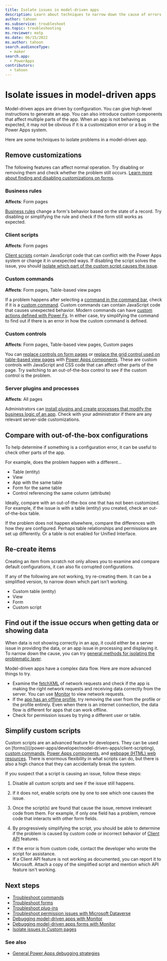 ```yaml
---
title: Isolate issues in model-driven apps
description: Learn about techniques to narrow down the cause of errors in model-driven apps.
author: tahoon
ms.subservice: troubleshoot
ms.topic: troubleshooting
ms.reviewer: matp
ms.date: 06/15/2022
ms.author: tahoon
search.audienceType: 
  - maker
search.app: 
  - PowerApps
contributors:
  - tahoon
---
```

# Isolate issues in model-driven apps

Model-driven apps are driven by configuration. You can give high-level instructions to generate an app. You can also introduce custom components that affect multiple parts of the app. When an app is not behaving as expected, it may not be obvious if it is a customization error or a bug in the Power Apps system.

Here are some techniques to isolate problems in a model-driven app.


## Remove customizations

The following features can affect normal operation. Try disabling or removing them and check whether the problem still occurs. [Learn more about finding and disabling customizations on forms](/power-apps/developer/model-driven-apps/troubleshoot-forms#use-url-parameters-to-disable-various-form-components).

### Business rules

**Affects**: Form pages

[Business rules](/dynamics365/customerengagement/on-premises/customize/create-business-rules-recommendations-apply-logic-form?view=op-9-1&preserve-view=true) change a form's behavior based on the state of a record. Try disabling or simplifying the rule and check if the form still works as expected.

### Client scripts

**Affects**: Form pages

[Client scripts](/power-apps/developer/model-driven-apps/client-scripting) contain JavaScript code that can conflict with the Power Apps system or change it in unexpected ways. If disabling the script solves the issue, you should [isolate which part of the custom script causes the issue](#simplify-custom-scripts).

### Custom commands

**Affects**: Form pages, Table-based view pages

If a problem happens after selecting a [command in the command bar](/power-apps/developer/model-driven-apps/command-bar-ribbon-presentation), check if it is a [custom command](/power-apps/maker/model-driven-apps/command-designer-overview). Custom commands can contain JavaScript code that causes unexpected behavior. Modern commands can have [custom actions defined with Power Fx](/power-apps/maker/model-driven-apps/commanding-use-powerfx). In either case, try simplifying the command to find out if there is an error in how the custom command is defined.

### Custom controls

**Affects**: Form pages, Table-based view pages, Custom pages

You can [replace controls on form pages](/power-apps/maker/model-driven-apps/add-move-configure-or-delete-components-on-form#configure-components-on-a-form) or [replace the grid control used on table-based view pages](/power-apps/maker/model-driven-apps/make-grids-lists-editable-custom-control) with [Power Apps components](/power-apps/developer/component-framework/overview). These are custom controls with JavaScript and CSS code that can affect other parts of the page. Try switching to an out-of-the-box control to see if the custom control is the problem.

### Server plugins and processes

**Affects**: All pages

Administrators can [install plugins and create processes that modify the business logic of an app](/power-apps/developer/data-platform/apply-business-logic-with-code). Check with your administrator if there are any relevant server-side customizations.

## Compare with out-of-the-box configurations

To help determine if something is a configuration error, it can be useful to check other parts of the app.

For example, does the problem happen with a different…

* Table (entity)
* View
* App with the same table
* Form for the same table
* Control referencing the same column (attribute)

Ideally, compare with an out-of-the-box one that has not been customized. For example, if the issue is with a table (entity) you created, check an out-of-the-box table.

If the problem does not happen elsewhere, compare the differences with how they are configured. Perhaps table relationships and permissions are set up differently. Or a table is not enabled for Unified Interface.

## Re-create items

Creating an item from scratch not only allows you to examine and compare default configurations, it can also fix corrupted configurations.

If any of the following are not working, try re-creating them. It can be a simplified version, to narrow down which part isn't working.

* Custom table (entity)
* View
* Form
* Custom script


## Find out if the issue occurs when getting data or showing data

When data is not showing correctly in an app, it could either be a server issue in providing the data, or an app issue in processing and displaying it. To narrow down the cause, you can try [general methods for isolating the problematic layer](isolate-common-issues.md#data-issues).

Model-driven apps have a complex data flow. Here are more advanced things to try.

* Examine the [fetchXML](/power-apps/developer/data-platform/use-fetchxml-construct-query) of network requests and check if the app is making the right network requests and receiving data correctly from the server. You can use [Monitor](/power-apps/maker/monitor-modelapps) to view network requests.
* If the [app has an offline profile](/power-apps/mobile/setup-mobile-offline#enable-your-app-for-offline-use-preview), try removing the user from the profile or the profile entirely. Even when there is an internet connection, the data flow is different for apps that can work offline.
* Check for permission issues by trying a different user or table.


## Simplify custom scripts

Custom scripts are an advanced feature for developers. They can be used on [forms]((/power-apps/developer/model-driven-apps/client-scripting), [custom commands](/power-apps/maker/model-driven-apps/command-designer-overview), [Power Apps components](/power-apps/developer/component-framework/overview), and [webpage (HTML) web resources](/power-apps/developer/model-driven-apps/webpage-html-web-resources). There is enormous flexibility in what scripts can do, but there is also a high chance that they can accidentally break the system.

If you suspect that a script is causing an issue, follow these steps:

1. Disable all custom scripts and see if the issue still happens.

2. If it does not, enable scripts one by one to see which one causes the issue.

3. Once the script(s) are found that cause the issue, remove irrelevant code from them. For example, if only one field has a problem, remove code that interacts with other form fields.

4. By progressively simplifying the script, you should be able to determine if the problem is caused by custom code or incorrect behavior of [Client API](/power-apps/developer/model-driven-apps/clientapi/reference) features.
  * If the error is from custom code, contact the developer who wrote the script for assistance.
  * If a Client API feature is not working as documented, you can report it to Microsoft. Attach a copy of the simplified script and mention which API feature isn't working.


## Next steps

- [Troubleshoot commands](ribbon-issues.md)
- [Troubleshoot forms](/power-apps/developer/model-driven-apps/troubleshoot-forms)
- [Troubleshoot plug-ins](/power-apps/developer/data-platform/troubleshoot-plug-in)
- [Troubleshoot permission issues with Microsoft Dataverse](/power-platform/admin/troubleshooting-user-needs-read-write-access-organization)
- [Debugging model-driven apps with Monitor](/power-apps/maker/monitor-modelapps)
- [Debugging model-driven apps forms with Monitor](/power-apps/maker/model-driven-apps/monitor-form-checker)
- [Isolate issues in Custom pages](isolate-common-issues.md)


### See also

- [General Power Apps debugging strategies](isolate-common-issues.md)
